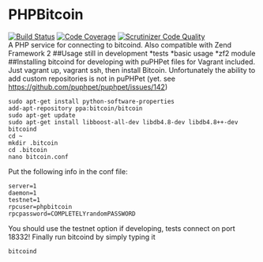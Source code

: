 # PHPBitcoin
[![Build Status](https://travis-ci.org/delboy1978uk/PHPBitcoin.png?branch=master)](https://travis-ci.org/delboy1978uk/PHPBitcoin) [![Code Coverage](https://scrutinizer-ci.com/g/delboy1978uk/PHPBitcoin/badges/coverage.png?b=master)](https://scrutinizer-ci.com/g/delboy1978uk/PHPBitcoin/?branch=master) [![Scrutinizer Code Quality](https://scrutinizer-ci.com/g/delboy1978uk/PHPBitcoin/badges/quality-score.png?b=master)](https://scrutinizer-ci.com/g/delboy1978uk/PHPBitcoin/?branch=master) <br />
A PHP service for connecting to bitcoind. Also compatible with Zend Framework 2
##Usage
still in development
*tests
*basic usage
*zf2 module
##Installing bitcoind for developing with
puPHPet files for Vagrant included. Just vagrant up, vagrant ssh, then install Bitcoin. Unfortunately the ability to add custom repositories is not in puPHPet (yet. see https://github.com/puphpet/puphpet/issues/142)
```
sudo apt-get install python-software-properties
add-apt-repository ppa:bitcoin/bitcoin
sudo apt-get update
sudo apt-get install libboost-all-dev libdb4.8-dev libdb4.8++-dev bitcoind
cd ~
mkdir .bitcoin
cd .bitcoin
nano bitcoin.conf
```
Put the following info in the conf file:
```
server=1
daemon=1
testnet=1
rpcuser=phpbitcoin
rpcpassword=COMPLETELYrandomPASSWORD
```
You should use the testnet option if developing, tests connect on port 18332! Finally run bitcoind by simply typing it
```
bitcoind
```